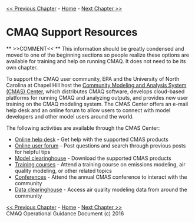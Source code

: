 <!-- BEGIN COMMENT -->

[<< Previous Chapter](CMAQ_OGD_ch12_analysis_tools.md) - [Home](README.md) - [Next Chapter >>](CMAQ_OGD_appendix_A.md)

<!-- END COMMENT -->

# CMAQ Support Resources #
** >>COMMENT<< ** This information should be greatly condensed and moved to one of the beginning sections so people realize these options are available for training and help on running CMAQ.  It does not need to be its own chapter. 


To support the CMAQ user community, EPA and the University of North Carolina at Chapel Hill host the [Community Modeling and Analysis System (CMAS) Center](http://www.cmascenter.org/), which distributes CMAQ software, develops cloud-based platforms for running CMAQ and analyzing outputs, and provides new user training on the CMAQ modeling system. The CMAS Center offers an e-mail help desk and an online forum to allow users to connect with model developers and other model users around the world. 


The following activities are available through the CMAS Center:

-   [Online help desk](https://www.cmascenter.org/help-desk.cfm) - Get help with the supported CMAS products
-   [Online user forum](https://forum.cmascenter.org) -  Post questions and search through previous posts for helpful tips
-   [Model clearinghouse](https://www.cmascenter.org/download.cfm) - Download the supported CMAS products
-   [Training courses](https://www.cmascenter.org/training.cfm) - Attend a training course on emissions modeling, air quality modeling, or other related topics
-   [Conferences](https://www.cmascenter.org/conference.cfm) - Attend the annual CMAS conference to interact with the community
-   [Data clearinghouse](https://www.cmascenter.org/download/data.cfm) - Access air quality modeling data from around the community


<!-- BEGIN COMMENT -->

[<< Previous Chapter](CMAQ_OGD_ch12_analysis_tools.md) - [Home](README.md) - [Next Chapter >>](CMAQ_OGD_appendix_A.md)<br>
CMAQ Operational Guidance Document (c) 2016<br>

<!-- END COMMENT -->
